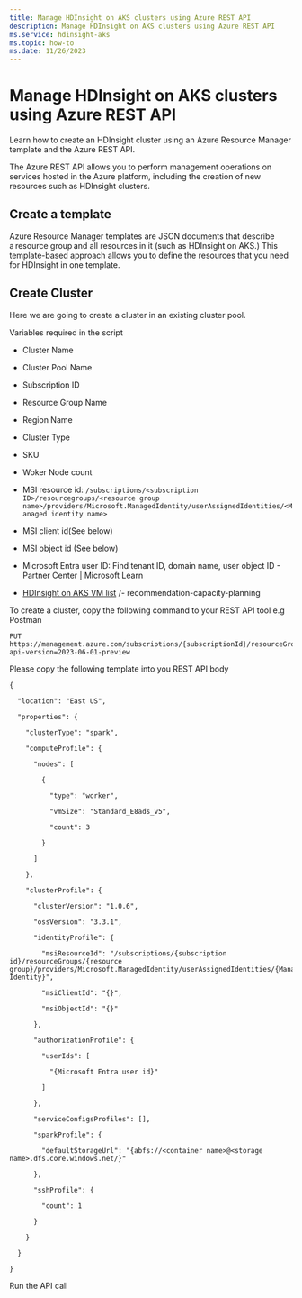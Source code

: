 ```yaml
---
title: Manage HDInsight on AKS clusters using Azure REST API 
description: Manage HDInsight on AKS clusters using Azure REST API 
ms.service: hdinsight-aks
ms.topic: how-to
ms.date: 11/26/2023
---
```


# Manage HDInsight on AKS clusters using Azure REST API 

Learn how to create an HDInsight cluster using an Azure Resource Manager template and the Azure REST API. 

The Azure REST API allows you to perform management operations on services hosted in the Azure platform, including the creation of new resources such as HDInsight clusters. 

 

## Create a template 

Azure Resource Manager templates are JSON documents that describe a resource group and all resources in it (such as HDInsight on AKS.) This template-based approach allows you to define the resources that you need for HDInsight in one template. 
 

## Create Cluster 

Here we are going to create a cluster in an existing cluster pool. 


Variables required in the script 

- Cluster Name 

- Cluster Pool Name 

- Subscription ID 

- Resource Group Name 

- Region Name 

- Cluster Type 

- SKU 

- Woker Node count 
- MSI resource id: `/subscriptions/<subscription ID>/resourcegroups/<resource group name>/providers/Microsoft.ManagedIdentity/userAssignedIdentities/<Managed identity name>` 

- MSI client id(See below) 

- MSI object id (See below) 

 

- Microsoft Entra user ID: Find tenant ID, domain name, user object ID - Partner 	Center | Microsoft Learn 

- [HDInsight on AKS VM list](azure/hdinsight-aks/virtual-machine)  /-		recommendation-capacity-planning 


To create a cluster, copy the following command to your REST API tool e.g Postman 

```
PUT https://management.azure.com/subscriptions/{subscriptionId}/resourceGroups/{resourceGroupName}/providers/Microsoft.HDInsight/clusterpools/{clusterPoolName}/clusters/{clusterName}?api-version=2023-06-01-preview 
```
 

Please copy the following template into you REST API body 

```
{ 

  "location": "East US", 

  "properties": { 

    "clusterType": "spark", 

    "computeProfile": { 

      "nodes": [ 

        { 

          "type": "worker", 

          "vmSize": "Standard_E8ads_v5", 

          "count": 3 

        } 

      ] 

    }, 

    "clusterProfile": { 

      "clusterVersion": "1.0.6", 

      "ossVersion": "3.3.1", 

      "identityProfile": { 

        "msiResourceId": "/subscriptions/{subscription id}/resourceGroups/{resource group}/providers/Microsoft.ManagedIdentity/userAssignedIdentities/{Managed Identity}", 

        "msiClientId": "{}", 

        "msiObjectId": "{}" 

      }, 

      "authorizationProfile": { 

        "userIds": [ 

          "{Microsoft Entra user id}" 

        ] 

      }, 

      "serviceConfigsProfiles": [], 

      "sparkProfile": { 

        "defaultStorageUrl": "{abfs://<container name>@<storage name>.dfs.core.windows.net/}" 

      }, 

      "sshProfile": { 

        "count": 1 

      } 

    } 

  } 

} 

``` 

Run the API call 

 


 
